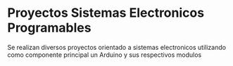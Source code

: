 # Proyectos Sistemas Electronicos Programables
Se realizan diversos proyectos orientado a sistemas electronicos utilizando como componente principal un Arduino y sus respectivos modulos
